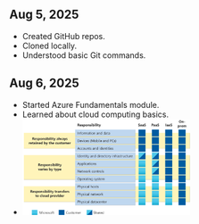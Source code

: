  
## Aug 5, 2025
- Created GitHub repos.
- Cloned locally.
- Understood basic Git commands.

## Aug 6, 2025
- Started Azure Fundamentals module.
- Learned about cloud computing basics.
- <img src="../assets/screenshots/azure-learn-1.png" width="300">
